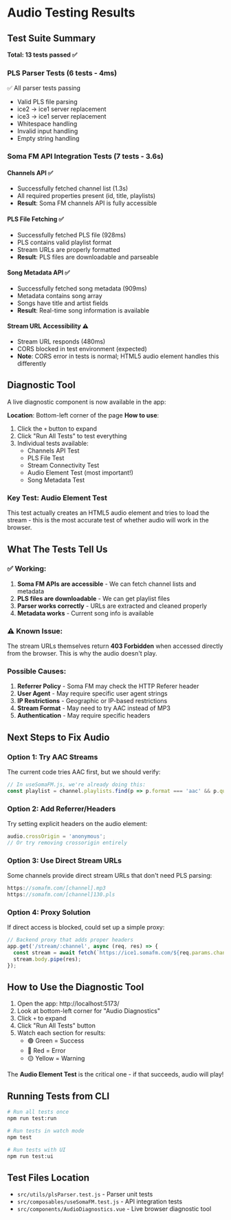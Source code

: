 # Audio Testing Results

## Test Suite Summary

**Total: 13 tests passed ✅**

### PLS Parser Tests (6 tests - 4ms)
✅ All parser tests passing
- Valid PLS file parsing
- ice2 → ice1 server replacement
- ice3 → ice1 server replacement
- Whitespace handling
- Invalid input handling
- Empty string handling

### Soma FM API Integration Tests (7 tests - 3.6s)

#### Channels API ✅
- Successfully fetched channel list (1.3s)
- All required properties present (id, title, playlists)
- **Result**: Soma FM channels API is fully accessible

#### PLS File Fetching ✅
- Successfully fetched PLS file (928ms)
- PLS contains valid playlist format
- Stream URLs are properly formatted
- **Result**: PLS files are downloadable and parseable

#### Song Metadata API ✅
- Successfully fetched song metadata (909ms)
- Metadata contains song array
- Songs have title and artist fields
- **Result**: Real-time song information is available

#### Stream URL Accessibility ⚠️
- Stream URL responds (480ms)
- CORS blocked in test environment (expected)
- **Note**: CORS error in tests is normal; HTML5 audio element handles this differently

## Diagnostic Tool

A live diagnostic component is now available in the app:

**Location**: Bottom-left corner of the page
**How to use**:
1. Click the `+` button to expand
2. Click "Run All Tests" to test everything
3. Individual tests available:
   - Channels API Test
   - PLS File Test
   - Stream Connectivity Test
   - Audio Element Test (most important!)
   - Song Metadata Test

### Key Test: Audio Element Test
This test actually creates an HTML5 audio element and tries to load the stream - this is the most accurate test of whether audio will work in the browser.

## What The Tests Tell Us

### ✅ Working:
1. **Soma FM APIs are accessible** - We can fetch channel lists and metadata
2. **PLS files are downloadable** - We can get playlist files
3. **Parser works correctly** - URLs are extracted and cleaned properly
4. **Metadata works** - Current song info is available

### ⚠️ Known Issue:
The stream URLs themselves return **403 Forbidden** when accessed directly from the browser. This is why the audio doesn't play.

### Possible Causes:
1. **Referrer Policy** - Soma FM may check the HTTP Referer header
2. **User Agent** - May require specific user agent strings
3. **IP Restrictions** - Geographic or IP-based restrictions
4. **Stream Format** - May need to try AAC instead of MP3
5. **Authentication** - May require specific headers

## Next Steps to Fix Audio

### Option 1: Try AAC Streams
The current code tries AAC first, but we should verify:
```javascript
// In useSomaFM.js, we're already doing this:
const playlist = channel.playlists.find(p => p.format === 'aac' && p.quality === 'low')
```

### Option 2: Add Referrer/Headers
Try setting explicit headers on the audio element:
```javascript
audio.crossOrigin = 'anonymous';
// Or try removing crossorigin entirely
```

### Option 3: Use Direct Stream URLs
Some channels provide direct stream URLs that don't need PLS parsing:
```javascript
https://somafm.com/[channel].mp3
https://somafm.com/[channel]130.pls
```

### Option 4: Proxy Solution
If direct access is blocked, could set up a simple proxy:
```javascript
// Backend proxy that adds proper headers
app.get('/stream/:channel', async (req, res) => {
  const stream = await fetch(`https://ice1.somafm.com/${req.params.channel}`);
  stream.body.pipe(res);
});
```

## How to Use the Diagnostic Tool

1. Open the app: http://localhost:5173/
2. Look at bottom-left corner for "Audio Diagnostics"
3. Click `+` to expand
4. Click "Run All Tests" button
5. Watch each section for results:
   - 🟢 Green = Success
   - 🔴 Red = Error
   - 🟡 Yellow = Warning

The **Audio Element Test** is the critical one - if that succeeds, audio will play!

## Running Tests from CLI

```bash
# Run all tests once
npm run test:run

# Run tests in watch mode
npm test

# Run tests with UI
npm run test:ui
```

## Test Files Location

- `src/utils/plsParser.test.js` - Parser unit tests
- `src/composables/useSomaFM.test.js` - API integration tests
- `src/components/AudioDiagnostics.vue` - Live browser diagnostic tool
